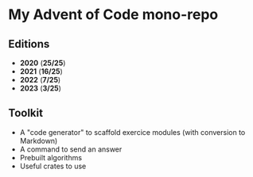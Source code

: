 # My Advent of Code mono-repo

## Editions

- **2020** (**25/25**)
- **2021** (**16/25**)
- **2022** (**7/25**)
- **2023** (**3/25**)

## Toolkit

- A "code generator" to scaffold exercice modules (with conversion to Markdown)
- A command to send an answer
- Prebuilt algorithms
- Useful crates to use
